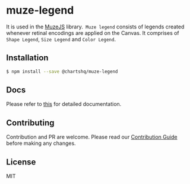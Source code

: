 # muze-legend

It is used in the [MuzeJS](https://github.com/chartshq/muze) library.` Muze legend` consists of legends created whenever retinal encodings are applied on the Canvas. It comprises of `Shape Legend`, `Size Legend` and `Color Legend`.

## Installation

```bash
$ npm install --save @chartshq/muze-legend
```

## Docs

Please refer to [this](https://muzejs.org/docs) for detailed documentation.

## Contributing

Contribution and PR are welcome. Please read our [Contribution Guide](https://github.com/chartshq/muze/blob/master/CONTRIBUTING.md) before making any changes.

## License

MIT